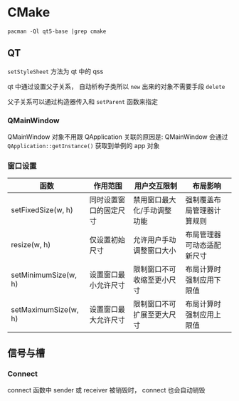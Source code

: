 # CMake

`pacman -Ql qt5-base |grep cmake`

## QT

`setStyleSheet` 方法为 qt 中的 qss

qt 中通过设置父子关系， 自动析构子类所以 `new` 出来的对象不需要手段 `delete`

父子关系可以通过构造器传入和 `setParent` 函数来指定

### QMainWindow

QMainWindow 对象不用跟 QApplication 关联的原因是:
QMainWindow 会通过 `QApplication::getInstance()` 获取到单例的 app 对象

### 窗口设置

|函数|作用范围|用户交互限制|布局影响|
|----|--|--|--|
|setFixedSize(w, h)|同时设置窗口的固定尺寸|禁用窗口最大化/手动调整功能|强制覆盖布局管理器计算规则|
|resize(w, h)|仅设置初始尺寸|允许用户手动调整窗口大小|布局管理器可动态适配新尺寸|
|setMinimumSize(w, h)|设置窗口最小允许尺寸|限制窗口不可收缩至更小尺寸|布局计算时强制应用下限值|
|setMaximumSize(w, h)|设置窗口最大允许尺寸|限制窗口不可扩展至更大尺寸|布局计算时强制应用上限值|

## 信号与槽

### Connect

connect 函数中 sender 或 receiver 被销毁时， connect 也会自动销毁
